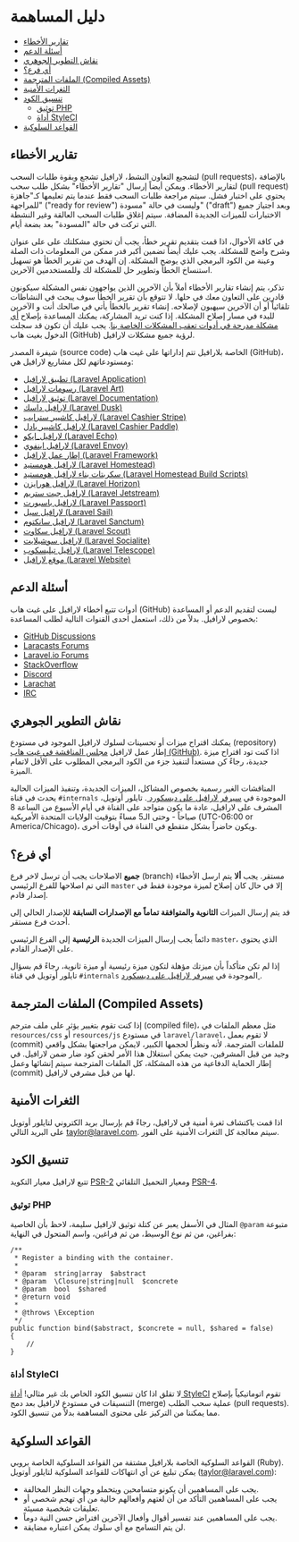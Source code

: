 # دليل المساهمة

- [تقارير الأخطاء](#bug-reports)
- [أسئلة الدعم](#support-questions)
- [نقاش التطوير الجوهري](#core-development-discussion)
- [ أي فرع؟](#which-branch)
- [الملفات المترجمة (Compiled Assets)](#compiled-assets)
- [الثغرات الأمنية](#security-vulnerabilities)
- [تنسيق الكود](#coding-style)
    - [توثيق PHP](#phpdoc)
    - [أداة StyleCI](#styleci)
- [القواعد السلوكية](#code-of-conduct)

<a name="bug-reports"></a>
## تقارير الأخطاء

لتشجيع التعاون النشط، لارافيل تشجع وبقوة طلبات السحب (pull requests)، بالإضافة لتقارير الأخطاء. ويمكن أيضاً إرسال "تقارير الأخطاء" بشكل طلب سحب (pull request) يحتوي على اختبار فشل. سيتم مراجعة طلبات السحب فقط عندما يتم تعليمها كـ"جاهزة للمراجهة" ("ready for review") وليست في حالة "مسودة" ("draft") وبعد اجتياز جميع الاختبارات للميزات الجديدة المضافة. سيتم إغلاق طلبات السحب العالقة وغير النشطة التي تركت في حالة "المسودة" بعد بضعة أيام.

في كافة الأحوال، اذا قمت بتقديم تقرير خطأ، يجب أن تحتوي مشكلتك على على عنوان وشرح واضح للمشكلة. يجب عليك أيضاً تضمين أكبر قدر ممكن من المعلومات ذات الصلة وعينة من الكود البرمجي الذي يوضح المشكلة. إن الهدف من تقرير الخطأ هو تسهيل استنساخ الخطأ وتطوير حل للمشكلة لك وللمستخدمين الآخرين. 

تذكر، يتم إنشاء تقارير الأخطاء أملاً بأن الآخرين الذين يواجهون نفس المشكلة سيكونون قادرين على التعاون معك في حلها. لا تتوقع بأن تقرير الخطأ سوف يبحث في النشاطات تلقائياً أو أن الآخرين سيهبون لإصلاحه. إنشاء تقرير بالخطأ يأتي في صالحك أنت و الآخرين للبدء في مسار إصلاح المشكلة. إذا كنت تريد المشاركة، يمكنك المساعدة بإصلاح [أي مشكلة مدرحة في أدوات تعقب المشكلات الخاصة بنا](https://github.com/issues?q=is%3Aopen+is%3Aissue+label%3Abug+user%3Alaravel). يجب عليك أن تكون قد سجلت الدخول بغيت هاب (GitHub) لرؤية جميع مشكلات لارافيل. 

شيفرة المصدر (source code) الخاصة بلارافيل تتم إداراتها على غيت هاب (GitHub)، ومستودعاتهم لكل مشاريع لارافيل هي: 

<div class="content-list" markdown="1">

- [تطبيق لارافيل (Laravel Application)](https://github.com/laravel/laravel)
- [رسومات لارافيل (Laravel Art)](https://github.com/laravel/art)
- [توثيق لارافيل (Laravel Documentation)](https://github.com/laravel/docs)
- [لارافيل داسك (Laravel Dusk)](https://github.com/laravel/dusk)
- [لارافيل كاشيير سترايب (Laravel Cashier Stripe)](https://github.com/laravel/cashier)
- [لارافيل كاشيير بادل (Laravel Cashier Paddle)](https://github.com/laravel/cashier-paddle)
- [لارافيل_ايكو (Laravel Echo)](https://github.com/laravel/echo)
- [لارافيل اينفوي (Laravel Envoy)](https://github.com/laravel/envoy)
- [إطار عمل لارافيل (Laravel Framework)](https://github.com/laravel/framework)
- [لارافيل هومستيد (Laravel Homestead)](https://github.com/laravel/homestead)
- [سكربتات بناء لارافيل هومستيد (Laravel Homestead Build Scripts)](https://github.com/laravel/settler)
- [لارافيل هورايزن (Laravel Horizon)](https://github.com/laravel/horizon)
- [لارافيل جيت ستريم (Laravel Jetstream)](https://github.com/laravel/jetstream)
- [لارافيل باسبورت (Laravel Passport)](https://github.com/laravel/passport)
- [لارافيل سيل (Laravel Sail)](https://github.com/laravel/sail)
- [لارافيل سانكتوم (Laravel Sanctum)](https://github.com/laravel/sanctum)
- [لارافيل سكاوت (Laravel Scout)](https://github.com/laravel/scout)
- [لارافيل سوشيلايت (Laravel Socialite)](https://github.com/laravel/socialite)
- [لارافيل تيليسكوب (Laravel Telescope)](https://github.com/laravel/telescope)
- [موقع لارافيل (Laravel Website)](https://github.com/laravel/laravel.com-next)

</div>

<a name="support-questions"></a>
## أسئلة الدعم

أدوات تتبع أخطاء لارافيل على غيت هاب (GitHub) ليست لتقديم الدعم أو المساعدة بخصوص لارافيل. بدلاً من ذلك، استعمل احدى القنوات التالية لطلب المساعدة:

<div class="content-list" markdown="1">

- [GitHub Discussions](https://github.com/laravel/framework/discussions)
- [Laracasts Forums](https://laracasts.com/discuss)
- [Laravel.io Forums](https://laravel.io/forum)
- [StackOverflow](https://stackoverflow.com/questions/tagged/laravel)
- [Discord](https://discord.gg/laravel)
- [Larachat](https://larachat.co)
- [IRC](https://web.libera.chat/?nick=artisan&channels=#laravel)

</div>

<a name="core-development-discussion"></a>
## نقاش التطوير الجوهري

يمكنك اقتراح ميزات أو تحسينات لسلوك لارافيل الموجود في مستودع (repository) إطار عمل لارافيل [مجلس المناقشة في غيت هاب (GitHub)](https://github.com/laravel/framework/discussions). اذا كنت تود اقتراح ميزة جديدة، رجاءً كن مستعداً لتنفيذ جزء من الكود البرمجي المطلوب  على الأقل لاتمام الميزة.

المناقشات الغير رسمية بخصوص المشاكل، الميزات الجديدة، وتنفيذ الميزات الحالية يحدث في قناة `#internals` الموجودة في [سيرفر لارافيل على ديسكورد ](https://discord.gg/laravel). تايلور أوتويل، المشرف على لارافيل، عادة ما يكون متواجد على القناة في أيام الأسبوع من الساعة 8 صباحاً - وحتى الـ5 مساءً بتوقيت الولايات المتحدة الأمريكية  (UTC-06:00 or America/Chicago)، ويكون حاضراً بشكل متقطع في القناة في أوقات أخرى. 

<a name="which-branch"></a>
## أي فرع؟


**جميع** الاصلاحات يجب أن ترسل لاخر فرع (branch) مستقر. يجب **ألا** يتم ارسل الأخطاء التي تم اصلاحها للفرع الرئيسي `master` إلا في حال كان إصلاح لميزة موجودة فقط في إصدار قادم.

قد يتم إرسال الميزات **الثانوية والمتوافقة تماماً مع الإصدارات السابقة** للإصدار الحالي إلى أحدث فرع مستقر.

دائماً يجب إرسال الميزات الجديدة **الرئيسية** إلى الفرع الرئيسي `master`، الذي يحتوي على الإصدار القادم.

إذا لم تكن متأكداً بأن ميزتك مؤهلة لتكون ميزة رئيسية أو ميزة ثانوية، رجاءً قم بسؤال تايلور أوتويل في قناة `#internals` الموجودة في [سيرفر لارافيل على ديسكورد ](https://discord.gg/laravel).

<a name="compiled-assets"></a>
## الملفات المترجمة (Compiled Assets)

إذا كنت تقوم بتغيير يؤثر على ملف مترجم (compiled file)، مثل معظم الملفات في `resources/css` أو  `resources/js` في مستودع `laravel/laravel`، لا تقوم بعمل (commit) للملفات المترجمة. لأنه ونظراً لحجمها الكبير، لايمكن مراجعتها بشكل واقعي وجيد من قبل المشرفين، حيث يمكن استغلال هذا الأمر لحقن كود ضار ضمن لارافيل. في إطار الحماية الدفاعية من هذه المشكلة، كل الملفات المترجمة سيتم إنشائها وعمل (commit) لها من قبل مشرفي لارافيل.  

<a name="security-vulnerabilities"></a>
## الثغرات الأمنية

اذا قمت باكتشاف ثغرة أمنية في لارافيل، رجاءً قم بإرسال بريد الكتروني لتايلور أوتويل على البريد التالي <a href="mailto:taylor@laravel.com">taylor@laravel.com</a>. سيتم معالجة كل الثغرات الأمنية على الفور. 

<a name="coding-style"></a>
## تنسيق الكود

تتبع لارافيل معيار التكويد [PSR-2](https://github.com/php-fig/fig-standards/blob/master/accepted/PSR-2-coding-style-guide.md) ومعيار التحميل التلقائي  [PSR-4](https://github.com/php-fig/fig-standards/blob/master/accepted/PSR-4-autoloader.md). 

<a name="phpdoc"></a>
### توثيق PHP

المثال في الأسفل يعبر عن كتلة توثيق لارافيل سليمة، لاحظ بأن الخاصية `@param` متبوعة بفراغين، من ثم نوع الوسيط، من ثم فراغين، واسم المتحول في النهاية: 

    /**
     * Register a binding with the container.
     *
     * @param  string|array  $abstract
     * @param  \Closure|string|null  $concrete
     * @param  bool  $shared
     * @return void
     *
     * @throws \Exception
     */
    public function bind($abstract, $concrete = null, $shared = false)
    {
        //
    }

<a name="styleci"></a>
### أداة StyleCI

لا تقلق اذا كان تنسيق الكود الخاص بك غير مثالي! [أداة StyleCI](https://styleci.io/) تقوم اتوماتيكياً بإصلاح التنسيقات في مستودع لارافيل بعد دمج (merge) عملية سحب الطلب (pull requests). مما يمكننا من التركيز على محتوى المساهمة بدلاً من تنسيق الكود. 

<a name="code-of-conduct"></a>
## القواعد السلوكية

القواعد السلوكية الخاصة بلارافيل مشتقة من القواعد السلوكية الخاصة بروبي (Ruby). يمكن تبليغ عن أي انتهاكات للقواعد السلوكية لتايلور أوتويل (taylor@laravel.com): 

<div class="content-list" markdown="1">

- يجب على المساهمين أن يكونو متسامحين ويتحملو وجهات النظر المخالفة.
- يجب على المساهمين التأكد من أن لغتهم وأفعالهم خالية من أي تهجم شخصي أو تعليقات شخصية مسيئة. 
- يجب على المساهمين عند تفسير أقوال وأفعال الآخرين افتراض حسن النية دوماً. 
- لن يتم التسامح مع أي سلوك يمكن اعتباره مضايقة.  

</div>